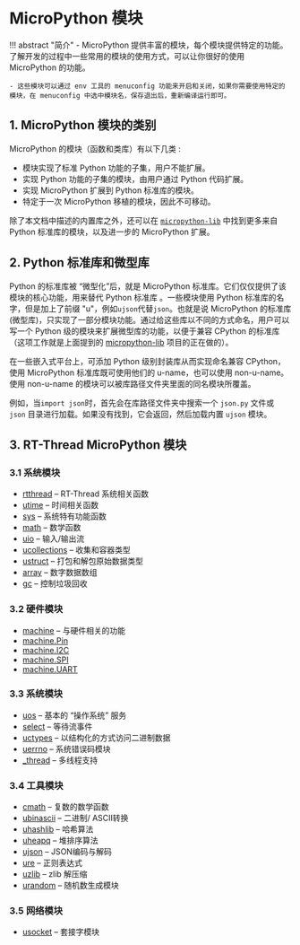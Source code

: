 # MicroPython 模块

!!! abstract "简介"
    - MicroPython 提供丰富的模块，每个模块提供特定的功能。了解开发的过程中一些常用的模块的使用方式，可以让你很好的使用 MicroPython 的功能。

    - 这些模块可以通过 env 工具的 menuconfig 功能来开启和关闭，如果你需要使用特定的模块，在 menuconfig 中选中模块名，保存退出后，重新编译运行即可。

## 1. MicroPython 模块的类别

MicroPython 的模块（函数和类库）有以下几类 :

- 模块实现了标准 Python 功能的子集，用户不能扩展。
- 实现 Python 功能的子集的模块，由用户通过 Python 代码扩展。
- 实现 MicroPython 扩展到 Python 标准库的模块。
- 特定于一次 MicroPython 移植的模块，因此不可移动。

除了本文档中描述的内置库之外，还可以在 [`micropython-lib`](https://github.com/micropython/micropython-lib) 中找到更多来自 Python 标准库的模块，以及进一步的 MicroPython 扩展。

## 2. Python 标准库和微型库

Python 的标准库被 “微型化”后，就是 MicroPython 标准库。它们仅仅提供了该模块的核心功能，用来替代 Python 标准库 。一些模块使用 Python  标准库的名字，但是加上了前缀 "u"，例如``ujson``代替``json``。也就是说 MicroPython 的标准库(微型库)，只实现了一部分模块功能。通过给这些库以不同的方式命名，用户可以写一个 Python 级的模块来扩展微型库的功能，以便于兼容 CPython 的标准库（这项工作就是上面提到的 [micropython-lib](https://github.com/micropython/micropython-lib) 项目的正在做的）。

在一些嵌入式平台上，可添加 Python 级别封装库从而实现命名兼容 CPython，使用 MicroPython 标准库既可使用他们的 u-name，也可以使用 non-u-name。使用 non-u-name 的模块可以被库路径文件夹里面的同名模块所覆盖。

例如，当``import json``时，首先会在库路径文件夹中搜索一个 ``json.py`` 文件或 ``json`` 目录进行加载。如果没有找到，它会返回，然后加载内置 ``ujson`` 模块。

## 3. RT-Thread MicroPython 模块

### 3.1 系统模块
- [rtthread][1] – RT-Thread 系统相关函数
- [utime][2]  – 时间相关函数
- [sys][3]  – 系统特有功能函数
- [math][4]  – 数学函数
- [uio][5]  – 输入/输出流
- [ucollections][6]  – 收集和容器类型
- [ustruct][7]  – 打包和解包原始数据类型
- [array][8]  – 数字数据数组
- [gc][9]  – 控制垃圾回收

### 3.2 硬件模块
- [machine][10] – 与硬件相关的功能
- [machine.Pin][11]
- [machine.I2C][12]
- [machine.SPI][13]
- [machine.UART][14]

### 3.3 系统模块
- [uos][15] – 基本的 “操作系统” 服务
- [select][16] – 等待流事件
- [uctypes][17] – 以结构化的方式访问二进制数据
- [uerrno][18] – 系统错误码模块
- [_thread][19] – 多线程支持

### 3.4 工具模块
- [cmath][20] – 复数的数学函数
- [ubinascii][21] – 二进制/ ASCII转换
- [uhashlib][22] – 哈希算法
- [uheapq][23] – 堆排序算法
- [ujson][24] – JSON编码与解码
- [ure][25] – 正则表达式
- [uzlib][26] – zlib 解压缩
- [urandom][27] – 随机数生成模块

### 3.5 网络模块
- [usocket][28] – 套接字模块

[1]: 03-Basic_Module/01-rtthread.md
[2]: 03-Basic_Module/02-utime.md
[3]: 03-Basic_Module/03-sys.md
[4]: 03-Basic_Module/04-math.md
[5]: 03-Basic_Module/05-uio.md
[6]: 03-Basic_Module/06-ucollections.md
[7]: 03-Basic_Module/07-ustruct.md
[8]: 03-Basic_Module/08-array.md
[9]: 03-Basic_Module/09-gc.md
[10]: 04-Hardware_Control_Module/01-machine.md
[11]: 04-Hardware_Control_Module/02-machine-Pin.md
[12]: 04-Hardware_Control_Module/03-machine-I2C.md
[13]: 04-Hardware_Control_Module/04-machine-SPI.md
[14]: 04-Hardware_Control_Module/05-machine-UART.md
[15]: 05-System_Module/01-uos.md
[16]: 05-System_Module/02-uselect.md
[17]: 05-System_Module/03-uctypes.md
[18]: 05-System_Module/04-uerrno.md
[19]: 05-System_Module/05-_thread.md
[20]: 06-Tools_Module/01-cmath.md
[21]: 06-Tools_Module/02-ubinascii.md
[22]: 06-Tools_Module/03-uhashlib.md
[23]: 06-Tools_Module/04-uheapq.md
[24]: 06-Tools_Module/05-ujson.md
[25]: 06-Tools_Module/06-ure.md
[26]: 06-Tools_Module/07-uzlib.md
[27]: 06-Tools_Module/08-urandom.md
[28]: 07-Network_Module/01-usocket.md




